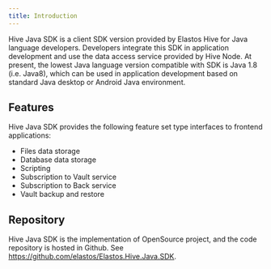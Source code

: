 ```yaml
---
title: Introduction
---
```


Hive Java SDK is a client SDK version provided by Elastos Hive for Java language developers. Developers integrate this SDK in application development and use the data access service provided by Hive Node. At present, the lowest Java language version compatible with SDK is Java 1.8 (i.e. Java8), which can be used in application development based on standard Java desktop or Android Java environment.

## Features

Hive Java SDK provides the following feature set type interfaces to frontend applications:

- Files data storage
- Database data storage
- Scripting
- Subscription to Vault service
- Subscription to Back service
- Vault backup and restore

## Repository

Hive Java SDK is the implementation of OpenSource project, and the code repository is hosted in Github. See https://github.com/elastos/Elastos.Hive.Java.SDK.
